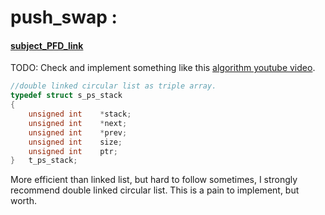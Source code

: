 # push_swap :
#### [subject_PFD_link](https://cdn.intra.42.fr/pdf/pdf/128392/en.subject.pdf)
TODO: Check and implement something like this [algorithm youtube video](https://www.youtube.com/watch?v=2aMrmWOgLvU).

```C
//double linked circular list as triple array.
typedef struct s_ps_stack
{
	unsigned int	*stack;
	unsigned int	*next;
	unsigned int	*prev;
	unsigned int	size;
	unsigned int	ptr;
}	t_ps_stack;
```

More efficient than linked list, but hard to follow sometimes, I strongly recommend double linked circular list. This is a pain to implement, but worth.
